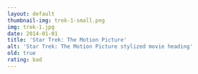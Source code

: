 ```yaml
---
layout: default
thumbnail-img: trek-1-small.png
img: trek-1.jpg
date: 2014-01-01
title: 'Star Trek: The Motion Picture'
alt: 'Star Trek: The Motion Picture stylized movie heading'
old: true
rating: bad
---
```

